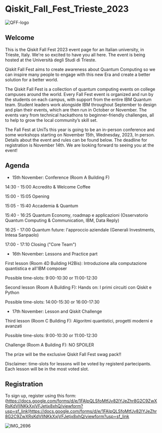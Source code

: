 # Qiskit_Fall_Fest_Trieste_2023

![QFF-logo](https://github.com/EdoardoZappia/Qiskit_Fall_Fest_Trieste_2023/assets/145843623/8255422d-6cdf-42e7-a8cf-e6e011a7ab09)

## Welcome

This is the Qiskit Fall Fest 2023 event page for an Italian university, in Trieste, Italy. We're so excited to have you all here. The event is being hosted at the Università degli Studi di Trieste. 

Qiskit Fall Fest aims to create awareness about Quantum Computing so we can inspire many people to engage with this new Era and create a better solution for a better world.  

The Qiskit Fall Fest is a collection of quantum computing events on college campuses around the world. Every Fall Fest event is organized and run by the students on each campus, with support from the entire IBM Quantum team. Student leaders work alongside IBM throughout September to design and plan their events, which are then run in October or November. The events vary from technical hackathons to beginner-friendly challenges, all to help to grow the local community’s skill set.

The Fall Fest at UniTs this year is going to be an in-person conference and some workshops starting on November 15th, Wednesday, 2023, In person. Details about the event and rules can be found below. The deadline for registration is November 14th. We are looking forward to seeing you at the event!

## Agenda

* 15th November: Conference (Room A Building F)

14:30 - 15:00	Accredito & Welcome Coffee

15:00 - 15:05	Opening

15:05 - 15:40	Accademia & Quantum

15:40 - 16:25	Quantum Economy, roadmap e applicazioni (Osservatorio Quantum Computing & Communication, IBM, Data Reply)

16:25 - 17:00	Quantum future: l'approccio aziendale (Generali Investments, Intesa Sanpaolo)

17:00 - 17:10	Closing ("Core Team")


* 16th November: Lessons and Practice part

First lesson (Room 4D Building H2Bis): Introduzione alla computazione quantistica e all'IBM composer

Possible time-slots: 9:00-10:30    or    11:00-12:30

Second lesson (Room A Building F): Hands on: I primi circuiti con Qiskit e Python

Possible time-slots: 14:00-15:30   or    16:00-17:30


* 17th November: Lesson and Qiskit Challenge

Third lesson (Room C Building F): Algoritmi quantistici, progetti moderni e avanzati

Possible time-slots: 9:00-10:30    or    11:00-12:30


Challenge (Room A Building F): NO SPOILER

The prize will be the exclusive Qiskit Fall Fest swag pack!!

Disclaimer: time-slots for lessons will be voted by registerd partecipants. Each lesson will be in the most voted slot.

## Registration
To sign up, register using this form: (https://docs.google.com/forms/d/e/1FAIpQLSfoMtfJv82lYJeZhr8G2C9ZwXRsKdVIlNKkXxjVFJetjx8xhQ/viewform?usp=sf_link)https://docs.google.com/forms/d/e/1FAIpQLSfoMtfJv82lYJeZhr8G2C9ZwXRsKdVIlNKkXxjVFJetjx8xhQ/viewform?usp=sf_link



![IMG_2696](https://github.com/EdoardoZappia/Qiskit_Fall_Fest_Trieste_2023/assets/145843623/6e858734-12c5-40c6-bf64-20ebb3741005)

